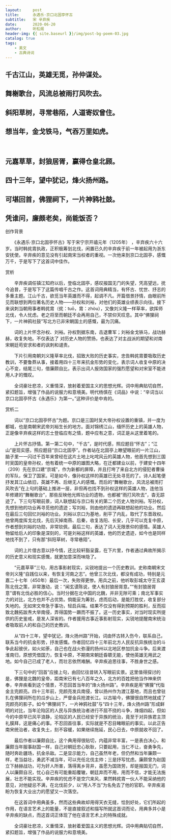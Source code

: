 ```yaml
---
layout:     post
title:      永遇乐·京口北固亭怀古
subtitle:   宋 辛弃疾
date:       2020-06-20
author:     听松阁
header-img: {{ site.baseurl }}/img/post-bg-poem-03.jpg
catalog: true
tags:
    - 美文
    - 古典诗词
---
```


## 千古江山，英雄无觅，孙仲谋处。
## 舞榭歌台，风流总被雨打风吹去。
## 斜阳草树，寻常巷陌，人道寄奴曾住。
## 想当年，金戈铁马，气吞万里如虎。
&nbsp;
## 元嘉草草，封狼居胥，赢得仓皇北顾。
## 四十三年，望中犹记，烽火扬州路。
## 可堪回首，佛狸祠下，一片神鸦社鼓。
## 凭谁问，廉颇老矣，尚能饭否？



创作背景

　　《永遇乐·京口北固亭怀古》写于宋宁宗开禧元年（1205年） ，辛弃疾六十六岁。当时韩侂胄执政，正积极筹划北伐，闲置已久的辛弃疾于前一年被起用为浙东安抚使。辛弃疾的意见没有引起南宋当权者的重视。一次他来到京口北固亭，感慨万千，于是写下了这首词中佳作。





赏析

　　辛弃疾调任镇江知府以后，登临北固亭，感叹报国无门的失望，凭高望远，抚今追昔，于是写下了这篇传唱千古之作。这首词用典精当，有怀古、忧世、抒志的多重主题。江山千古，欲觅当年英雄而不得，起调不凡。开篇借景抒情，由眼前所见而联想到两位著名历史人物——孙权和刘裕，对他们的英雄业绩表示向往。接下来讽刺当朝用事者韩侂胄（侂：tuō，胄：zhòu），又像刘义隆一样草率，欲挥师北伐，令人忧虑。老之将至而朝廷不会再用自己，不禁仰天叹息。其中“佛狸祠下，一片神鸦社鼓”写北方已非宋朝国土的感慨，最为沉痛。

　　词的上片怀念孙权、刘裕。孙权割据东南，击退曹军；刘裕金戈铁马，战功赫赫，收复失地。不仅表达了 对历史人物的赞扬，也表达了对主战派的期望和对南宋朝廷苟安求和者的讽刺和谴责。

　　下片引用南朝刘义隆草率北伐，招致大败的历史事实，忠告韩侂胄要吸取历史教训，不要鲁莽从事，接着用四十三年来抗金形势的变化，表示词人收复中原的决心不变，结尾三句，借廉颇自比，表示出词人报效国家的强烈愿望和对宋室不能进用人才的慨叹。

　　全词豪壮悲凉，义重情深，放射着爱国主义的思想光辉。词中用典贴切自然，紧扣题旨，增强了作品的说服力和意境美。明代杨慎在《词品》中说：“辛词当以京口北固亭怀古《永遇乐》为第一。”这种评价是中肯的。





赏析二

　　词以“京口北固亭怀古”为题。京口是三国时吴大帝孙权设置的重镇，并一度为都城，也是南朝宋武帝刘裕生长的地方。面对锦绣江山，缅怀历史上的英雄人物，正是像辛弃疾这样的志士登临应有之情，题中应有之意，词正是从这里着笔的。

　　上片怀古抒情。第一第二句中，“千古”，是时代感，照应题目“怀古”；“江山”是现实感，照应题目“京口北固亭”。作者站在北固亭上瞭望眼前的一片江山，脑子里一一闪过千百年来曾经在这片土地上叱咤风云的英雄人物，他首先想到三国时吴国的皇帝孙权，他有着统一中原的雄图大略，在迁都建业以前，于建安十四年（209）先在京口建“京城”，作为新都的屏障，并且打垮了来自北方的侵犯者曹操的军队，保卫了国家。可是如今，像孙权这样的英雄已无处寻觅的了。诗人起笔便抒发其江山依旧，英雄不再、后继无人的感慨。而后的“舞榭歌台，风流总被雨打风吹去”在上句的基础上推进一层，非但再也找不到孙权这样的英雄人物，连他当年修建的“舞榭歌台”，那些反映他光辉功业的遗物，也都被“雨打风吹去”，杳无踪迹了。下三句写眼前景，词人联想起与京口有关的第二个历史人物刘裕。写孙权，先想到他的功业再寻觅他的遗迹；写刘裕，则由他的遗迹再联想起他的功业。然后在最后三句回忆刘裕的功业。刘裕以京口为基地，削平了内乱，取代了东晋政权。他曾两度挥戈北伐，先后灭掉南燕、后秦，收复洛阳、长安，几乎可以克复中原，作者想到刘裕的功勋，非常钦佩，最后三句，表达了词人无限景仰的感情。英雄人物留给后人的印象是深刻的，可是刘裕这样的英雄，他的历史遗迹，如今也是同样地找不到了，只有那“斜阳草树，寻常巷陌”。

　　词的上片借古意以抒今情，还比较轩豁呈露，在下片里，作者通过典故所揭示的历史意义和现实感慨，就更加意深而味隐了。

　　“元嘉草草”三句，用古事影射现实，尖锐地提出一个历史教训。史称南朝宋文帝刘义隆“自践位以来，有恢复河南之志”。他曾三次北伐，都没有成功，特别是元嘉二十七年（450年）最后一次，失败得更惨。用兵之前，他听取彭城太守王玄谟陈北伐之策，非常激动，说：“闻玄谟陈说，使人有封狼居胥意。”“有封狼居胥意”谓有北伐必胜的信心。当时分据在北中国的北魏，并非无隙可乘；南北军事实力的对比，北方也并不占优势。倘能妥为筹划，虑而后动，是能打胜仗，收复部分失地的。无如宋文帝急于事功，轻启兵端。结果不仅没有得到预期的胜利，反而招致北魏拓跋焘大举南侵，弄得国势一蹶而不振了。这一历史事实，对当时现实所提供的历史鉴戒，是发人深省的。作者援用古事近事影射现实，尖锐地提醒南宋统治者吸取前人的和自己的历史教训。

　　从“四十三年，望中犹记，烽火扬州路”开始，词由怀古转入伤今，联系自己，联系当今的抗金形势，抒发感慨。作者回忆四十三年前北方人民反抗异族统治的斗争此起彼伏，如火如荼，自己也在战火弥漫的扬州以北地区参加抗金斗争。后来渡淮南归，原想凭借国力，恢复中原，不期南宋朝廷昏聩无能，使他英雄无用武之地。如今自己已成了老人，而壮志依然难酬。辛弃疾追思往事，不胜身世之感。

　　下三句中的“回首”应接上句，由回忆往昔转入写眼前实景。这里值得探讨的是，佛狸是北魏的皇帝，距南宋已有七八百年之久，北方的百姓把他当作神来供奉，辛弃疾看到这个情景，不忍回首当年的“烽火扬州路”。辛弃疾是用“佛狸”代指金主完颜亮。四十三年前，完颜亮发兵南侵，曾以扬州作为渡江基地，而且也曾驻扎在佛狸祠所在的瓜步山上，严督金兵抢渡长江。以古喻今，佛狸很自然地就成了完颜亮的影子。如今“佛狸祠下，一片神鸦社鼓”与“四十三年，烽火扬州路”形成鲜明的对比，当年沦陷区的人民与异族统治者进行不屈不挠的斗争，烽烟四起，但如今的中原早已风平浪静，沦陷区的人民已经安于异族的统治，竟至于对异族君主顶礼膜拜，这是痛心的事。不忍回首往事，实际就是不忍目睹眼前的事实。以此正告南宋统治者，收复失土，刻不容缓，如果继续拖延，民心日去，中原就收不回了。

　　最后作者以廉颇自比，这个典用得很贴切，内蕴非常丰富，一是表白决心，和廉颇当年服事赵国一样，自己对朝廷忠心耿耿，只要起用，当仁不让，奋勇争先，随时奔赴疆场，抗金杀敌。二是显示能力，自己虽然年老，但仍然和当年廉颇一样，老当益壮，勇武不减当年，可以充任北伐主帅；三是抒写忧虑。廉颇曾为赵国立下赫赫战功，可为奸人所害，落得离乡背井，虽愿为国效劳，却是报国无门，词人以廉颇自况，忧心自己有可能重蹈覆辙，朝廷弃而不用，用而不信，才能无法施展，壮志不能实现。辛弃疾的忧虑不是空穴来风，果然韩侂胄一伙人不能采纳他的意见，对他疑忌不满，在北伐前夕，以“用人不当”为名免去了他的官职。辛弃疾渴盼为恢复大业出力的愿望又一次落空。

　　在这首词中用典虽多，然而这些典故却用得天衣无缝，恰到好处，它们所起的作用，在语言艺术上的能量，不是直接叙述和描写所就这首词而论，用典多并小是辛弃疾的缺点，而这首词正体现了他在语言艺术上的特殊成就。

　　全词豪壮悲凉，义重情深，放射着爱国主义的思想光辉。词中用典贴切自然，紧扣题旨，增强了作品的说服力和意境美。
